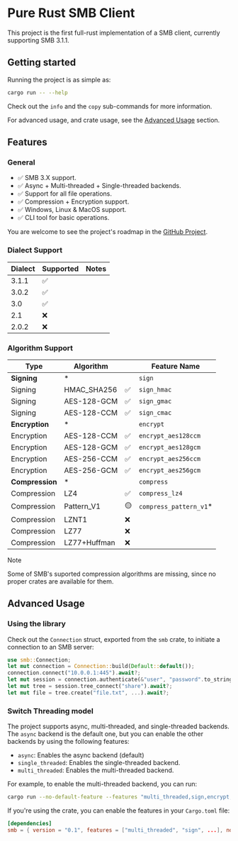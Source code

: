 # Pure Rust SMB Client
This project is the first full-rust implementation of a SMB client, currently supporting SMB 3.1.1.
## Getting started
Running the project is as simple as:
```sh
cargo run -- --help
```
Check out the `info` and the `copy` sub-commands for more information.

For advanced usage, and crate usage, see the [Advanced Usage](#advanced-usage) section.
## Features
### General
- ✅ SMB 3.X support.
- ✅ Async + Multi-threaded + Single-threaded backends.
- ✅ Support for all file operations.
- ✅ Compression + Encryption support.
- ✅ Windows, Linux & MacOS support.
- ✅ CLI tool for basic operations.

You are welcome to see the project's roadmap in the [GitHub Project](https://github.com/users/AvivNaaman/projects/2).
### Dialect Support
| Dialect | Supported | Notes |
| ------- | --------- | ----- |
| 3.1.1   | ✅         |       |
| 3.0.2   | ✅         |       |
| 3.0     | ✅         |       |
| 2.1     | ❌         |       |
| 2.0.2   | ❌         |       |

### Algorithm Support
| Type            | Algorithm    |     | Feature Name          |
| --------------- | ------------ | --- | --------------------- |
| **Signing**     | *            |     | `sign`                |
| Signing         | HMAC_SHA256  | ✅   | `sign_hmac`           |
| Signing         | AES-128-GCM  | ✅   | `sign_gmac`           |
| Signing         | AES-128-CCM  | ✅   | `sign_cmac`           |
| **Encryption**  | *            |     | `encrypt`             |
| Encryption      | AES-128-CCM  | ✅   | `encrypt_aes128ccm`   |
| Encryption      | AES-128-GCM  | ✅   | `encrypt_aes128gcm`   |
| Encryption      | AES-256-CCM  | ✅   | `encrypt_aes256ccm`   |
| Encryption      | AES-256-GCM  | ✅   | `encrypt_aes256gcm`   |
| **Compression** | *            |     | `compress`            |
| Compression     | LZ4          | ✅   | `compress_lz4`        |
| Compression     | Pattern_V1   | 🟡   | `compress_pattern_v1`* |
| Compression     | LZNT1        | ❌   |                       |
| Compression     | LZ77         | ❌   |                       |
| Compression     | LZ77+Huffman | ❌   |                       |

> [!NOTE] 
> Some of SMB's suported compression algorithms are missing, since no proper crates are available for them.

## Advanced Usage
### Using the library
Check out the `Connection` struct, exported from the `smb` crate, to initiate a connection to an SMB server:
```rust
use smb::Connection;
let mut connection = Connection::build(Default::default());
connection.connect("10.0.0.1:445").await?;
let mut session = connection.authenticate(&"user", "password".to_string()).await?;
let mut tree = session.tree_connect("share").await?;
let mut file = tree.create("file.txt", ...).await?;
```

### Switch Threading model
The project supports async, multi-threaded, and single-threaded backends. The `async` backend is the default one, but you can enable the other backends by using the following features:
- `async`: Enables the async backend (default)
- `single_threaded`: Enables the single-threaded backend.
- `multi_threaded`: Enables the multi-threaded backend.

For example, to enable the multi-threaded backend, you can run:
```sh
cargo run --no-default-feature --features "multi_threaded,sign,encrypt,compress" -- --help
```
If you're using the crate, you can enable the features in your `Cargo.toml` file:
```toml
[dependencies]
smb = { version = "0.1", features = ["multi_threaded", "sign", ...], no-default-features = true }
```